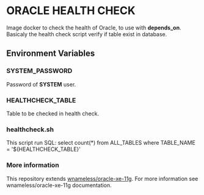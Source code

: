 # ORACLE HEALTH CHECK #

Image docker to check the health of Oracle, to use with **depends_on**.
Basicaly the health check script verify if table exist in database.

## Environment Variables

### SYSTEM_PASSWORD
Password of **SYSTEM** user.

### HEALTHCHECK_TABLE
Table to be checked in health check.

### healthcheck.sh

This script run SQL:
select count(*) from ALL_TABLES where TABLE_NAME = '${HEALTHCHECK_TABLE}'

### More information
This repository extends [wnameless/oracle-xe-11g](https://hub.docker.com/r/wnameless/oracle-xe-11g/).
For more information see wnameless/oracle-xe-11g documentation.